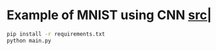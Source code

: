 # Example of MNIST using CNN [src|](https://github.com/pytorch/examples/tree/main/vae) 

```bash
pip install -r requirements.txt
python main.py
```